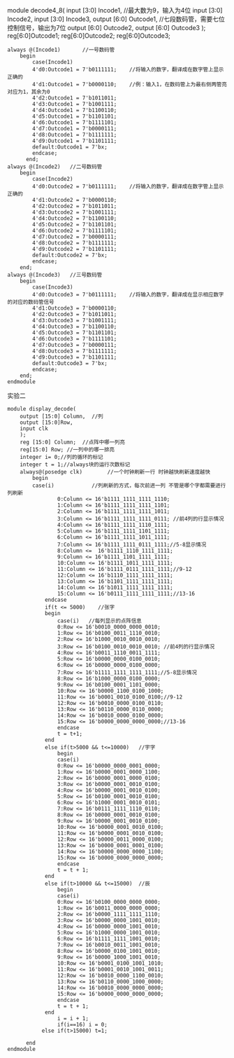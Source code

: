 module decode4_8(
    input [3:0] Incode1,    //最大数为9，输入为4位
    input [3:0] Incode2,
    input [3:0] Incode3,
    output [6:0] Outcode1,   //七段数码管，需要七位控制信号，输出为7位
    output [6:0] Outcode2,
    output [6:0] Outcode3
    );
    reg[6:0]Outcode1;
    reg[6:0]Outcode2;
    reg[6:0]Outcode3;
    
    always @(Incode1)       //一号数码管
        begin
            case(Incode1)
            4'd0:Outcode1 = 7'b0111111;    //将输入的数字，翻译成在数字管上显示正确的
            4'd1:Outcode1 = 7'b0000110;    //例：输入1，在数码管上为最右侧两管亮对应为1，其余为0
            4'd2:Outcode1 = 7'b1011011;
            4'd3:Outcode1 = 7'b1001111;
            4'd4:Outcode1 = 7'b1100110;
            4'd5:Outcode1 = 7'b1101101;
            4'd6:Outcode1 = 7'b1111101;
            4'd7:Outcode1 = 7'b0000111;
            4'd8:Outcode1 = 7'b1111111;
            4'd9:Outcode1 = 7'b1101111;
            default:Outcode1 = 7'bx;
            endcase;
          end;
    always @(Incode2)   //二号数码管
        begin
            case(Incode2)
            4'd0:Outcode2 = 7'b0111111;    //将输入的数字，翻译成在数字管上显示正确的
            4'd1:Outcode2 = 7'b0000110;
            4'd2:Outcode2 = 7'b1011011;
            4'd3:Outcode2 = 7'b1001111;
            4'd4:Outcode2 = 7'b1100110;
            4'd5:Outcode2 = 7'b1101101;
            4'd6:Outcode2 = 7'b1111101;
            4'd7:Outcode2 = 7'b0000111;
            4'd8:Outcode2 = 7'b1111111;
            4'd9:Outcode2 = 7'b1101111;
            default:Outcode2 = 7'bx;
            endcase;
        end;
    always @(Incode3)   //三号数码管
        begin
            case(Incode3)                   
            4'd0:Outcode3 = 7'b0111111;    //将输入的数字，翻译成在显示相应数字的对应的数码管信号
            4'd1:Outcode3 = 7'b0000110;    
            4'd2:Outcode3 = 7'b1011011;
            4'd3:Outcode3 = 7'b1001111;
            4'd4:Outcode3 = 7'b1100110;
            4'd5:Outcode3 = 7'b1101101;
            4'd6:Outcode3 = 7'b1111101;
            4'd7:Outcode3 = 7'b0000111;
            4'd8:Outcode3 = 7'b1111111;
            4'd9:Outcode3 = 7'b1101111;
            default:Outcode3 = 7'bx;
            endcase;
        end;
    endmodule
实验二

```
module display_decode(
    output [15:0] Column,  //列
    output [15:0]Row,
    input clk
    ); 
    reg [15:0] Column;  //点阵中哪一列亮
    reg[15:0] Row; //一列中的哪一排亮
    integer i= 0;//列的循环的标记
    integer t = 1;//always块的运行次数标记
    always@(posedge clk)        //一个时钟刷新一行 时钟越快刷新速度越快
        begin
        case(i)            //列刷新的方式，每次前进一列 不管是哪个字都需要进行列刷新
                0:Column <= 16'b1111_1111_1111_1110;
                1:Column <= 16'b1111_1111_1111_1101;
                2:Column <= 16'b1111_1111_1111_1011;
                3:Column <= 16'b1111_1111_1111_0111; //前4列的行显示情况
                4:Column <= 16'b1111_1111_1110_1111;
                5:Column <= 16'b1111_1111_1101_1111;
                6:Column <= 16'b1111_1111_1011_1111;
                7:Column <= 16'b1111_1111_0111_1111;//5-8显示情况
                8:Column <=  16'b1111_1110_1111_1111;
                9:Column <= 16'b1111_1101_1111_1111;
                10:Column <= 16'b1111_1011_1111_1111;
                11:Column <= 16'b1111_0111_1111_1111;//9-12
                12:Column <= 16'b1110_1111_1111_1111;
                13:Column <= 16'b1101_1111_1111_1111;
                14:Column <= 16'b1011_1111_1111_1111;
                15:Column <= 16'b0111_1111_1111_1111;//13-16
            endcase
            if(t <= 5000)    //张字
            begin
                case(i)   //每列显示的点阵信息
                0:Row <= 16'b0010_0000_0000_0010;
                1:Row <= 16'b0100_0011_1110_0010;
                2:Row <= 16'b1000_0010_0010_0010;
                3:Row <= 16'b0100_0010_0010_0010; //前4列的行显示情况
                4:Row <= 16'b0011_1110_0011_1111;
                5:Row <= 16'b0000_0000_0100_0010;
                6:Row <= 16'b0000_0000_0100_0000;
                7:Row <= 16'b1111_1111_1111_1111;//5-8显示情况
                8:Row <= 16'b1000_0000_0100_0000;
                9:Row <= 16'b0100_0001_1101_0000;
                10:Row <= 16'b0000_1100_0100_1000;
                11:Row <= 16'b0001_0010_0100_0100;//9-12
                12:Row <= 16'b0010_0000_0100_0110;
                13:Row <= 16'b0110_0000_0110_0000;
                14:Row <= 16'b0010_0000_0100_0000;
                15:Row <= 16'b0000_0000_0000_0000;//13-16
                endcase
                t = t+1;
            end
            else if(t>5000 && t<=10000)   //宇字
                begin
                case(i)
                0:Row <= 16'b0000_0000_0001_0000;
                1:Row <= 16'b0000_0001_0000_1100;
                2:Row <= 16'b0000_0001_0000_0100;
                3:Row <= 16'b0000_0001_0010_0100;
                4:Row <= 16'b0000_0001_0010_0100;
                5:Row <= 16'b0100_0001_0010_0100;
                6:Row <= 16'b1000_0001_0010_0101;
                7:Row <= 16'b0111_1111_1110_0110;
                8:Row <= 16'b0000_0001_0010_0100;
                9:Row <= 16'b0000_0001_0010_0100;
                10:Row <= 16'b0000_0001_0010_0100;
                11:Row <= 16'b0000_0001_0010_0100;	
                12:Row <= 16'b0000_0011_0000_0100;
                13:Row <= 16'b0000_0001_0001_0100;	
                14:Row <= 16'b0000_0000_0000_1100;
                15:Row <= 16'b0000_0000_0000_0000;
                endcase
                t = t + 1;
            end
            else if(t>10000 && t<=15000)  //辰
                begin
                case(i)
                0:Row <= 16'b0100_0000_0000_0000;
                1:Row <= 16'b0011_0000_0000_0000;
                2:Row <= 16'b0000_1111_1111_1110;
                3:Row <= 16'b0000_0000_1001_0010;
                4:Row <= 16'b0000_0000_1001_0010;
                5:Row <= 16'b1000_0000_1001_0010;
                6:Row <= 16'b1111_1111_1001_0010;
                7:Row <= 16'b0010_0011_1001_0010;
                8:Row <= 16'b0000_0100_1001_0010;
                9:Row <= 16'b0000_1000_1001_0010;
                10:Row <= 16'b0001_0100_1001_1010;
                11:Row <= 16'b0001_0010_1001_0011;	
                12:Row <= 16'b0010_0000_1100_0010;
                13:Row <= 16'b0110_0000_1000_0000;	
                14:Row <= 16'b0010_0000_0000_0000;
                15:Row <= 16'b0000_0000_0000_0000;
                endcase
                t = t + 1;
            end
                i = i + 1;
                if(i==16) i = 0;
           else if(t>15000) t=1;
           
      end
endmodule
```
